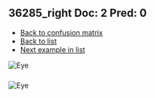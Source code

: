 ## 36285_right Doc: 2 Pred: 0
- [Back to confusion matrix](https://github.com/juliandewit/kaggle_retinopathy/blob/master/matrix.md)
- [Back to list](https://github.com/juliandewit/kaggle_retinopathy/blob/master/lists/20/list.md)
- [Next example in list](https://github.com/juliandewit/kaggle_retinopathy/blob/master/lists/20/36/36359_right.md)

![Eye](https://retinopaty.blob.core.windows.net/size1024/36285_right_2.jpeg)

### 

![Eye]()
